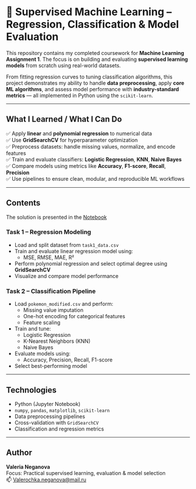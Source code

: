 # 🤖 Supervised Machine Learning – Regression, Classification & Model Evaluation

This repository contains my completed coursework for **Machine Learning Assignment 1**. The focus is on building and evaluating **supervised learning models** from scratch using real-world datasets.

From fitting regression curves to tuning classification algorithms, this project demonstrates my ability to handle **data preprocessing**, apply **core ML algorithms**, and assess model performance with **industry-standard metrics** — all implemented in Python using the `scikit-learn`.

---

##  What I Learned / What I Can Do

✅ Apply **linear** and **polynomial regression** to numerical data  
✅ Use **GridSearchCV** for hyperparameter optimization  
✅ Preprocess datasets: handle missing values, normalize, and encode features  
✅ Train and evaluate classifiers: **Logistic Regression**, **KNN**, **Naive Bayes**  
✅ Compare models using metrics like **Accuracy**, **F1-score**, **Recall**, **Precision**  
✅ Use pipelines to ensure clean, modular, and reproducible ML workflows  

---

##  Contents


The solution is presented in the  [Notebook](notebooks/v.neganova@innopolis.university.ipynb)

###  Task 1 – Regression Modeling

- Load and split dataset from `task1_data.csv`  
- Train and evaluate linear regression model using:
  - MSE, RMSE, MAE, R²  
- Perform polynomial regression and select optimal degree using **GridSearchCV**  
- Visualize and compare model performance  

###  Task 2 – Classification Pipeline

- Load `pokemon_modified.csv` and perform:
  - Missing value imputation  
  - One-hot encoding for categorical features  
  - Feature scaling  
- Train and tune:
  - Logistic Regression  
  - K-Nearest Neighbors (KNN)  
  - Naive Bayes  
- Evaluate models using:
  - Accuracy, Precision, Recall, F1-score  
- Select best-performing model  

---

##  Technologies

- Python (Jupyter Notebook)  
- `numpy`, `pandas`, `matplotlib`, `scikit-learn`  
- Data preprocessing pipelines  
- Cross-validation with `GridSearchCV`  
- Classification and regression metrics  

---

##  Author

**Valeria Neganova**   
Focus: Practical supervised learning, evaluation & model selection  
📫 Valerochka.neganova@mail.ru

